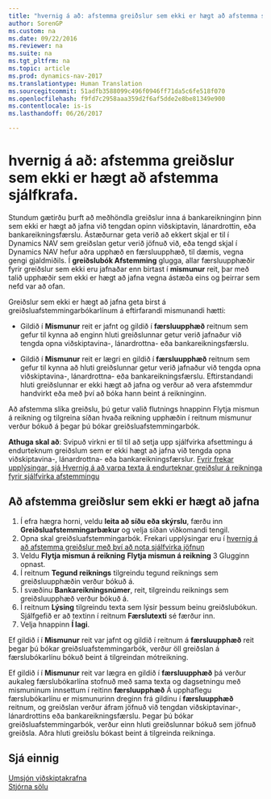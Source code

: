 ```yaml
---
title: "hvernig á að: afstemma greiðslur sem ekki er hægt að afstemma sjálfkrafa."
author: SorenGP
ms.custom: na
ms.date: 09/22/2016
ms.reviewer: na
ms.suite: na
ms.tgt_pltfrm: na
ms.topic: article
ms.prod: dynamics-nav-2017
ms.translationtype: Human Translation
ms.sourcegitcommit: 51adfb3588099c496f0946ff71da5c6fe518f070
ms.openlocfilehash: f9fd7c2958aaa359d2f6af5dde2e8be81349e900
ms.contentlocale: is-is
ms.lasthandoff: 06/26/2017

---
```


# <a name="how-to-reconcile-payments-that-cannot-be-applied-automatically"></a>hvernig á að: afstemma greiðslur sem ekki er hægt að afstemma sjálfkrafa.
Stundum gætirðu þurft að meðhöndla greiðslur inna á bankareikninginn þinn sem ekki er hægt að jafna við tengdan opinn viðskiptavin, lánardrottin, eða bankareikningsfærslu. Ástæðurnar geta verið að ekkert skjal er til í Dynamics NAV sem greiðslan getur verið jöfnuð við, eða tengd skjal í Dynamics NAV hefur aðra upphæð en færsluupphæð, til dæmis, vegna gengi gjaldmiðils. Í **greiðslubók Afstemming** glugga, allar færsluupphæðir fyrir greiðslur sem ekki eru jafnaðar enn birtast í **mismunur** reit, þar með talið upphæðir sem ekki er hægt að jafna vegna ástæða eins og þeirrar sem nefd var að ofan.

Greiðslur sem ekki er hægt að jafna geta birst á greiðsluafstemmingarbókarlínum á eftirfarandi mismunandi hætti:

- Gildið í **Mismunur** reit er jafnt og gildið í **færsluupphæð** reitnum sem gefur til kynna að enginn hluti greiðslunnar getur verið jafnaður við tengda opna viðskiptavina-, lánardrottna- eða bankareikningsfærslu.

- Gildið í **Mismunur** reit er lægri en gildið í **færsluupphæð** reitnum sem gefur til kynna að hluti greiðslunnar getur verið jafnaður við tengda opna viðskiptavina-, lánardrottna- eða bankareikningsfærslu. Eftirstandandi hluti greiðslunnar er ekki hægt að jafna og verður að vera afstemmdur handvirkt eða með því að bóka hann beint á reikninginn.

Að afstemma slíka greiðslu, þú getur valið flutnings hnappinn Flytja mismun á reikning og tilgreina síðan hvaða reikning upphæðin í reitnum mismunur verður bókuð á þegar þú bókar greiðsluafstemmingarbók.

**Athuga skal að**: Svipuð virkni er til til að setja upp sjálfvirka afsettmingu á endurteknum greiðslum sem er ekki hægt að jafna við tengda opna viðskiptavina-, lánardrottna- eða bankareikningsfærslur. [Fyrir frekar upplýsingar, sjá Hvernig á að varpa texta á endurteknar greiðslur á reikninga fyrir sjálfvirka afstemmingu](receivables-how-map-text-recurring-payments-accounts-auto-reconcilliation.md)

## <a name="to-reconcile-payments-that-cannot-be-applied"></a>Að afstemma greiðslur sem ekki er hægt að jafna
1. Í efra hægra horni, veldu **leita að síðu eða skýrslu**, færðu inn **Greiðsluafstemmingarbækur** og velja síðan viðkomandi tengil.
2. Opna skal greiðsluafstemmingarbók. Frekari upplýsingar eru í [hvernig á að afstemma greiðslur með því að nota sjálfvirka jöfnun](receivables-how-reconcile-payments-auto-application.md)
3. Veldu **Flytja mismun á reikning** **Flytja mismun á reikning** 3 Glugginn  opnast.
4. Í reitnum **Tegund reiknings** tilgreindu tegund reiknings sem greiðsluupphæðin verður bókuð á.
5. Í svæðinu **Bankareikningsnúmer**,  reit, tilgreindu reiknings sem greiðsluupphæð verður bókuð á.
6. Í reitnum **Lýsing** tilgreindu texta sem lýsir þessum beinu greiðslubókun. Sjálfgefið er að textinn í reitnum **Færslutexti** sé færður inn.
7. Velja hnappinn **Í lagi**.

Ef gildið í í **Mismunur** reit var jafnt og gildið í reitnum á **færsluupphæð** reit þegar þú bókar greiðsluafstemmingarbók, verður öll greiðslan á færslubókarlínu bókuð beint á tilgreindan mótreikning.

Ef gildið í í **Mismunur** reit var lægra en gildið í **færsluupphæð** þá verður aukaleg færslubókarlína stofnuð með sama texta og dagsetningu með mismuninum innsettum í reitinn **færsluupphæð** Á upphaflegu færslubókarlínu er mismunurinn dreginn frá gildinu í **færsluupphæð** reitnum, og greiðslan verður áfram jöfnuð við tengdan viðskiptavinar-, lánardrottins eða bankareikningsfærslu. Þegar þú bókar greiðsluafstemmingarbók, verður einn hluti greiðslunnar bókuð sem jöfnuð greiðsla. Aðra hluti greiðslu bókast beint á tilgreinda reikninga.

## <a name="see-also"></a>Sjá einnig
[Umsjón viðskiptakrafna](receivables-manage-receivables.md)  
[Stjórna sölu](sales-manage-sales.md)

